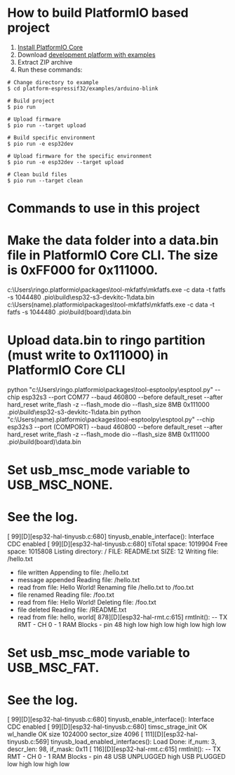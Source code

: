 How to build PlatformIO based project
=====================================

1. [Install PlatformIO Core](https://docs.platformio.org/page/core.html)
2. Download [development platform with examples](https://github.com/platformio/platform-espressif32/archive/develop.zip)
3. Extract ZIP archive
4. Run these commands:

```shell
# Change directory to example
$ cd platform-espressif32/examples/arduino-blink

# Build project
$ pio run

# Upload firmware
$ pio run --target upload

# Build specific environment
$ pio run -e esp32dev

# Upload firmware for the specific environment
$ pio run -e esp32dev --target upload

# Clean build files
$ pio run --target clean
```



# Commands to use in this project

# Make the data folder into a data.bin file in PlatformIO Core CLI. The size is 0xFF000 for 0x111000. 
c:\Users\ringo\.platformio\packages\tool-mkfatfs\mkfatfs.exe -c data -t fatfs -s 1044480 .pio\build\esp32-s3-devkitc-1\data.bin  
c:\Users\(name)\.platformio\packages\tool-mkfatfs\mkfatfs.exe -c data -t fatfs -s 1044480 .pio\build\(board)\data.bin  

# Upload data.bin to ringo partition (must write to 0x111000) in PlatformIO Core CLI
python "c:\Users\ringo\.platformio\packages\tool-esptoolpy\esptool.py" --chip esp32s3 --port COM77 --baud 460800 --before default_reset --after hard_reset write_flash -z --flash_mode dio --flash_size 8MB 0x111000 .pio\build\esp32-s3-devkitc-1\data.bin
python "c:\Users\(name)\.platformio\packages\tool-esptoolpy\esptool.py" --chip esp32s3 --port (COMPORT) --baud 460800 --before default_reset --after hard_reset write_flash -z --flash_mode dio --flash_size 8MB 0x111000 .pio\build\(board)\data.bin

# Set usb_msc_mode variable to USB_MSC_NONE.
# See the log.
[    99][D][esp32-hal-tinyusb.c:680] tinyusb_enable_interface(): Interface CDC enabled
[    99][D][esp32-hal-tinyusb.c:680] tiTotal space:    1019904
Free space:    1015808
Listing directory: /
  FILE: README.txt      SIZE: 12
Writing file: /hello.txt
- file written
Appending to file: /hello.txt
- message appended
Reading file: /hello.txt
- read from file:
Hello World!
Renaming file /hello.txt to /foo.txt
- file renamed
Reading file: /foo.txt
- read from file:
Hello World!
Deleting file: /foo.txt
- file deleted
Reading file: /README.txt
- read from file:
hello, world[   878][D][esp32-hal-rmt.c:615] rmtInit():  -- TX RMT - CH 0 - 1 RAM Blocks - pin 48
high
low
high
low
high
low
high
low


# Set usb_msc_mode variable to USB_MSC_FAT.
# See the log.
[    99][D][esp32-hal-tinyusb.c:680] tinyusb_enable_interface(): Interface CDC enabled
[    99][D][esp32-hal-tinyusb.c:680] timsc_strage_init OK
wl_handle OK size 1024000 sector_size 4096
[   111][D][esp32-hal-tinyusb.c:569] tinyusb_load_enabled_interfaces(): Load Done: if_num: 3, descr_len: 98, if_mask: 0x11
[   116][D][esp32-hal-rmt.c:615] rmtInit():  -- TX RMT - CH 0 - 1 RAM Blocks - pin 48
USB UNPLUGGED
high
USB PLUGGED
low
high
low
high
low